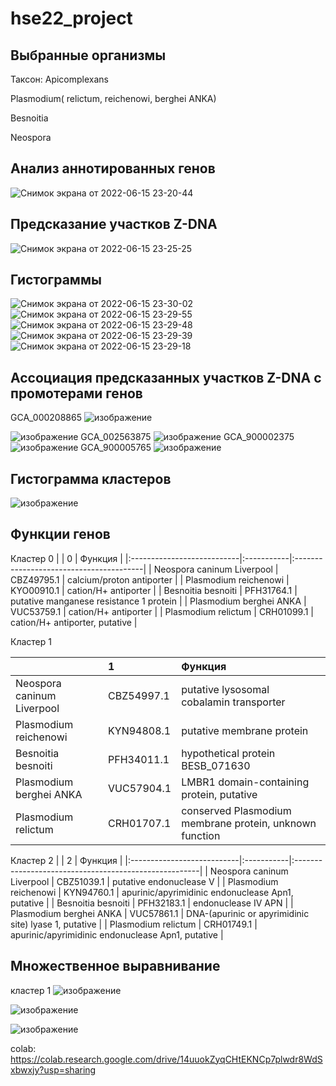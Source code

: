 # hse22_project

## Выбранные организмы

Таксон: Apicomplexans


Plasmodium( relictum, reichenowi, berghei ANKA)

Besnoitia

Neospora

## Анализ аннотированных генов
![Снимок экрана от 2022-06-15 23-20-44](https://user-images.githubusercontent.com/93282657/173920281-c272c9b3-d940-46ba-8273-7bac85f0df9c.png)
## Предсказание участков Z-DNA
![Снимок экрана от 2022-06-15 23-25-25](https://user-images.githubusercontent.com/93282657/173920639-5722fb3b-f4be-401b-a404-4bcb7bb50f6b.png)



## Гистограммы 
![Снимок экрана от 2022-06-15 23-30-02](https://user-images.githubusercontent.com/93282657/173921409-46d95105-cc1c-46e6-848c-db296bb91320.png)
![Снимок экрана от 2022-06-15 23-29-55](https://user-images.githubusercontent.com/93282657/173921411-0e0e8165-6b73-48fe-ba49-fe602498b25f.png)
![Снимок экрана от 2022-06-15 23-29-48](https://user-images.githubusercontent.com/93282657/173921415-8f7ab3ff-cf9d-492a-87d8-108628d780d1.png)
![Снимок экрана от 2022-06-15 23-29-39](https://user-images.githubusercontent.com/93282657/173921418-70afafc3-2502-4829-b871-ef0a70ba5ca6.png)
![Снимок экрана от 2022-06-15 23-29-18](https://user-images.githubusercontent.com/93282657/173921425-c91400b0-1c5b-4441-8930-129bb083926b.png)


## Ассоциация предсказанных участков Z-DNA с промотерами генов  


GCA_000208865
![изображение](https://user-images.githubusercontent.com/93282657/174156279-7862ae34-cf77-472e-9cce-368481314d1f.png)


![изображение](https://user-images.githubusercontent.com/93282657/173922602-70d9b30f-d830-4eaf-9e72-6f6036be5f1e.png)
GCA_002563875
![изображение](https://user-images.githubusercontent.com/93282657/173922783-0a924a8b-48f1-4634-9188-70ad9b610d99.png)
GCA_900002375
![изображение](https://user-images.githubusercontent.com/93282657/173922037-a6e8901c-5c0a-429d-8a5b-26241dbe96d8.png)
GCA_900005765
![изображение](https://user-images.githubusercontent.com/93282657/173921986-6d7f0a9a-5cea-4276-82ee-3bfc533a725a.png)


## Гистограмма кластеров
![изображение](https://user-images.githubusercontent.com/93282657/174156867-b07d9ef3-f4a9-4142-9f99-5a365e514e97.png)
## Функции генов

Кластер 0
|                            | 0          | Функция                                 |
|:---------------------------|:-----------|:----------------------------------------|
| Neospora caninum Liverpool | CBZ49795.1 | calcium/proton antiporter               |
| Plasmodium reichenowi      | KYO00910.1 | cation/H+ antiporter                    |
| Besnoitia besnoiti         | PFH31764.1 | putative manganese resistance 1 protein |
| Plasmodium berghei ANKA    | VUC53759.1 | cation/H+ antiporter                    |
| Plasmodium  relictum       | CRH01099.1 | cation/H+ antiporter, putative          |


Кластер 1

|                            | 1          | Функция                                                 |
|:---------------------------|:-----------|:--------------------------------------------------------|
| Neospora caninum Liverpool | CBZ54997.1 | putative lysosomal cobalamin transporter                |
| Plasmodium reichenowi      | KYN94808.1 | putative membrane protein                               |
| Besnoitia besnoiti         | PFH34011.1 | hypothetical protein BESB_071630                        |
| Plasmodium berghei ANKA    | VUC57904.1 | LMBR1 domain-containing protein, putative               |
| Plasmodium  relictum       | CRH01707.1 | conserved Plasmodium membrane protein, unknown function |

Кластер 2
|                            | 2          | Функция                                               |
|:---------------------------|:-----------|:------------------------------------------------------|
| Neospora caninum Liverpool | CBZ51039.1 | putative endonuclease V                               |
| Plasmodium reichenowi      | KYN94760.1 | apurinic/apyrimidinic endonuclease Apn1, putative     |
| Besnoitia besnoiti         | PFH32183.1 | endonuclease IV APN                                   |
| Plasmodium berghei ANKA    | VUC57861.1 | DNA-(apurinic or apyrimidinic site) lyase 1, putative |
| Plasmodium  relictum       | CRH01749.1 | apurinic/apyrimidinic endonuclease Apn1, putative     |



## Множественное выравнивание
кластер 1
![изображение](https://user-images.githubusercontent.com/93282657/174152677-85a7b444-0674-4cbc-8fd7-54e118406654.png)

![изображение](https://user-images.githubusercontent.com/93282657/174153606-54a3d1fe-d54a-4e3b-95f1-3423a808c89e.png)

![изображение](https://user-images.githubusercontent.com/93282657/174153622-87dfb7c9-131a-4cec-9aa1-cf066767e772.png)









colab: https://colab.research.google.com/drive/14uuokZyqCHtEKNCp7plwdr8WdSxbwxjy?usp=sharing


